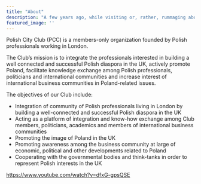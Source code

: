 ```yaml
---
title: "About"
description: "A few years ago, while visiting or, rather, rummaging about Notre-Dame, the author of this book found, in an obscure nook of one of the towers, the following word, engraved by hand upon the wall: —ANANKE."
featured_image: ''
---
```

Polish City Club (PCC) is a members-only organization founded by Polish professionals working in London.

The Club’s mission is to integrate the professionals interested in building a well connected and successful Polish diaspora in the UK, actively promote Poland, facilitate knowledge exchange among Polish professionals, politicians and international communities and increase interest of international business communities in Poland-related issues.

The objectives of our Club include:

- Integration of community of Polish professionals living in London by building a well-connected and successful Polish diaspora in the UK
- Acting as a platform of integration and know-how exchange among Club members, politicians, academics and members of international business communities
- Promoting the image of Poland in the UK
- Promoting awareness among the business community at large of economic, political and other developments related to Poland
- Cooperating with the governmental bodies and think-tanks in order to represent Polish interests in the UK

https://www.youtube.com/watch?v=dfxG-gpsQSE

